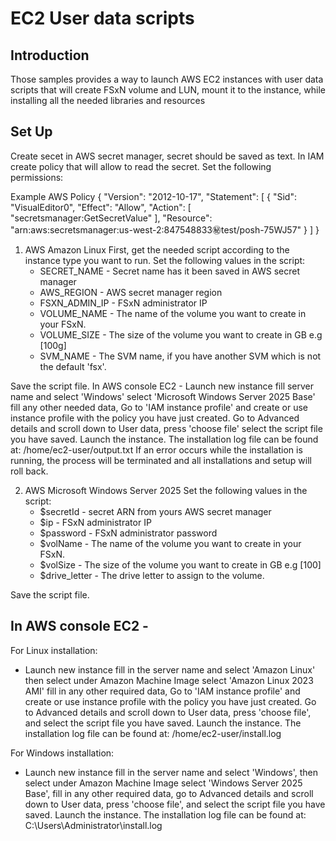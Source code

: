 # EC2 User data scripts

## Introduction
Those samples provides a way to launch AWS EC2 instances with user data scripts that will create FSxN volume and LUN, mount it to the instance,
while installing all the needed libraries and resources

## Set Up
Create secet in AWS secret manager, secret should be saved as text.
In IAM create policy that will allow to read the secret.
Set the following permissions:

Example AWS Policy
{
  "Version": "2012-10-17",
  "Statement": [
    {
      "Sid": "VisualEditor0",
      "Effect": "Allow",
      "Action": [
        "secretsmanager:GetSecretValue"
      ],
      "Resource": "arn:aws:secretsmanager:us-west-2:847548833:secret:test/posh-75WJ57"
    }
  ]
}

1. AWS Amazon Linux
  First, get the needed script according to the instance type you want to run.
  Set the following values in the script:
   - SECRET_NAME - Secret name has it been saved in AWS secret manager
   - AWS_REGION - AWS secret manager region
   - FSXN_ADMIN_IP - FSxN administrator IP
   - VOLUME_NAME - The name of the volume you want to create in your FSxN. 
   - VOLUME_SIZE - The size of the volume you want to create in GB e.g [100g]
   - SVM_NAME - The SVM name, if you have another SVM which is not the default 'fsx'.

Save the script file.
In AWS console EC2 - Launch new instance fill server name and select 'Windows' select 'Microsoft Windows Server 2025 Base' fill any other needed data,
Go to 'IAM instance profile' and create or use instance profile with the policy you have just created.
Go to Advanced details and scroll down to User data, press 'choose file' select the script file you have saved.
Launch the instance.
The installation log file can be found at: /home/ec2-user/output.txt 
If an error occurs while the installation is running, the process will be terminated and all installations and setup will roll back.

2. AWS Microsoft Windows Server 2025 
  Set the following values in the script:
   - $secretId - secret ARN from yours AWS secret manager
   - $ip - FSxN administrator IP
   - $password - FSxN administrator password
   - $volName - The name of the volume you want to create in your FSxN. 
   - $volSize - The size of the volume you want to create in GB e.g [100]
   - $drive_letter - The drive letter to assign to the volume.

  Save the script file.

## In AWS console EC2 - 
  
For Linux installation:
  - Launch new instance fill in the server name and select 'Amazon Linux' then select under Amazon Machine Image select 'Amazon Linux 2023 AMI' fill in any other required data, 
    Go to 'IAM instance profile' and create or use instance profile with the policy you have just created.
    Go to Advanced details and scroll down to User data, press 'choose file', and select the script file you have saved.
    Launch the instance.
    The installation log file can be found at: /home/ec2-user/install.log
  
For Windows installation:
  - Launch new instance fill in the server name and select 'Windows', then select under Amazon Machine Image select 'Windows Server 2025 Base', fill in any other required data, 
    go to Advanced details and scroll down to User data, press 'choose file', and select the script file you have saved.
    Launch the instance.
    The installation log file can be found at: C:\Users\Administrator\install.log
